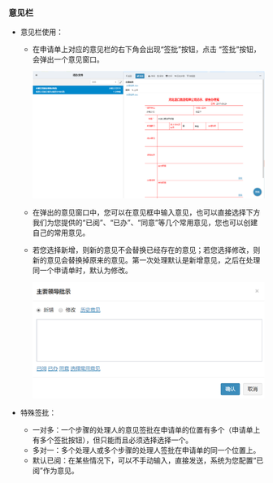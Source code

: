 ﻿
### 意见栏
- 意见栏使用：

   - 在申请单上对应的意见栏的右下角会出现“签批”按钮，点击 “签批”按钮，会弹出一个意见窗口。

       ![意见栏](images/意见栏1.png)
   - 在弹出的意见窗口中，您可以在意见框中输入意见，也可以直接选择下方我们为您提供的“已阅”、“已办”、“同意”等几个常用意见，您也可以创建自己的常用意见。
   - 若您选择新增，则新的意见不会替换已经存在的意见；若您选择修改，则新的意见会替换掉原来的意见。第一次处理默认是新增意见，之后在处理同一个申请单时，默认为修改。
   
      ![意见栏](images/意见栏2.png)
- 特殊签批：
   - 一对多：一个步骤的处理人的意见签批在申请单的位置有多个（申请单上有多个签批按钮），但只能而且必须选择选择一个。
   - 多对一：多个处理人或多个步骤的处理人签批在申请单的同一个位置上。
   - 默认已阅：在某些情况下，可以不手动输入，直接发送，系统为您配置“已阅”作为意见。

